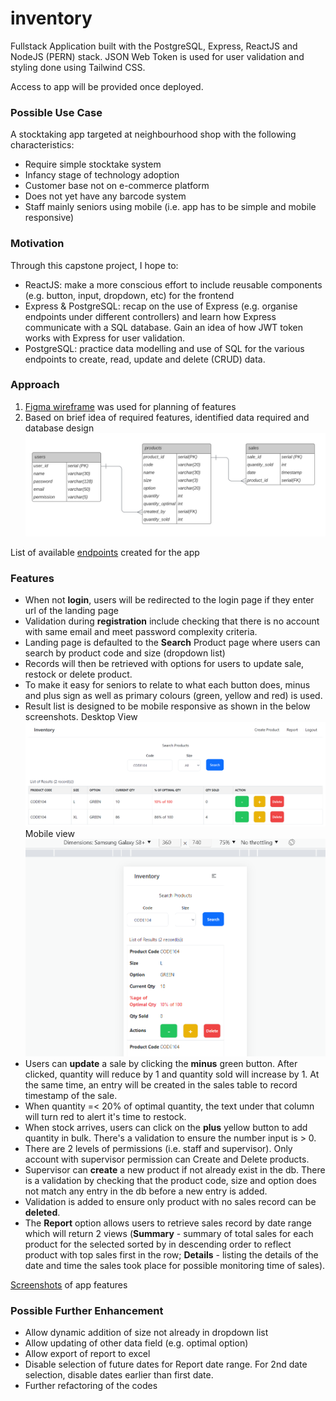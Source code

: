 # inventory

Fullstack Application built with the PostgreSQL, Express, ReactJS and NodeJS (PERN) stack. JSON Web Token is used for user validation and styling done using Tailwind CSS.

Access to app will be provided once deployed.

### Possible Use Case
A stocktaking app targeted at neighbourhood shop with the following characteristics:
- Require simple stocktake system
- Infancy stage of technology adoption
- Customer base not on e-commerce platform
- Does not yet have any barcode system
- Staff mainly seniors using mobile (i.e. app has to be simple and mobile responsive)

### Motivation
Through this capstone project, I hope to:
- ReactJS: make a more conscious effort to include reusable components (e.g. button, input, dropdown, etc) for the frontend
- Express & PostgreSQL: recap on the use of Express (e.g. organise endpoints under different controllers) and learn how Express communicate with a SQL database. Gain an idea of how JWT token works with Express for user validation.
- PostgreSQL: practice data modelling and use of SQL for the various endpoints to create, read, update and delete (CRUD) data.

### Approach
 1. [Figma wireframe](https://www.figma.com/file/DX7BSDh7fJHDqn5G6TrD9m/Project-4?node-id=0%3A1) was used for planning of features
2. Based on brief idea of required features, identified data required and database design
![Data Modelling](project4_datamodelling.png)   

List of available [endpoints](https://docs.google.com/spreadsheets/d/1GX5WLTCAC3pTVwTrhteLhfgTpHg6ivFIWJyvFDzNUAo/edit?usp=sharing) created for the app

### Features
- When not **login**, users will be redirected to the login page if they enter url of the landing page
- Validation during **registration** include checking that there is no account with same email and meet password complexity criteria.
- Landing page is defaulted to the **Search** Product page where users can search by product code and size (dropdown list)
- Records will then be retrieved with options for users to update sale, restock or delete product. 
- To make it easy for seniors to relate to what each button does, minus and plus sign as well as primary colours (green, yellow and red) is used. 
- Result list is designed to be mobile responsive as shown in the below screenshots.
Desktop View ![Result List (desktop view)](project4_screenshot.png) 
Mobile view ![Result List (mobile view)](project4_screenshot_mobile.png)
- Users can **update** a sale by clicking the **minus** green button. After clicked, quantity will reduce by 1 and quantity sold will increase by 1. At the same time, an entry will be created in the sales table to record timestamp of the sale.
- When quantity =< 20% of optimal quantity, the text under that column will turn red to alert it's time to restock. 
- When stock arrives, users can click on the **plus** yellow button to add quantity in bulk. There's a validation to ensure the number input is > 0.
- There are 2 levels of permissions (i.e. staff and supervisor).
Only account with supervisor permission can Create and Delete products. 
- Supervisor can **create** a new product if not already exist in the db. There is a validation by checking that the product code, size and option does not match any entry in the db before a new entry is added.
- Validation is added to ensure only product with no sales record can be **deleted**.
- The **Report** option allows users to retrieve sales record by date range which will return 2 views (**Summary** - summary of total sales for each product for the selected sorted by in descending order to reflect product with top sales first in the row; **Details** - listing the details of the date and time the sales took place for possible monitoring time of sales). 

[Screenshots](https://docs.google.com/presentation/d/1uTPHRD0GLC7LUQnHgoRuFr7BBENSuVGEsZUAW13xJcY/edit?usp=sharing) of app features

### Possible Further Enhancement
- Allow dynamic addition of size not already in dropdown list
- Allow updating of other data field (e.g. optimal option)
- Allow export of report to excel
- Disable selection of future dates for Report date range. For 2nd date selection, disable dates earlier than first date.
- Further refactoring of the codes
